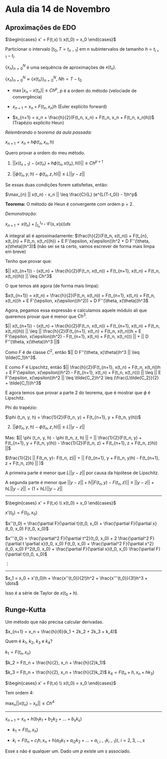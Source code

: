 # Aula dia 14 de Novembro

## Aproximações de EDO

$\begin{cases}
    x' = F(t,x) \\
    x(t_0) = x_0
\end{cases}$

Particionar o intervalo $[t_0, T=t_{n-1}]$ em $n$ subintervalos de tamanho $h = t_{i+1} - t_i$.

$\{x_n\}_{n=0}^N$ é uma sequência de aproximações de $x(t_n)$.

$\{x_n\}_{n=0}^N \approx \{x(t_n)\}_{n=0}^N$, $Nh = T - t_0$

- $\max |x_n - x(t_n)| \leq Ch^p$, $p$ é a ordem do método (velociade de convergência)

- $x_{n+1} = x_n + F(t_n, x_n)h$ (Euler explícito forward)

- $x_{n+1} = x_n + \frac{h}{2}(F(t_n, x_n) + F(t_n, x_n + F(t_n, x_n)h))$ (Trapézio explícito Heun)

*Relembrando o teorema da aula passada:*

$x_{n+1} = x_n + h \phi (t_n, x_n, h)$

Quero provar a ordem do meu método.

1) $|| x(t_{n+1}) - (x(t_n) + h \phi (t_n, x(t_n), h)) || \leq Ch^{p+1}$

2) $|| \phi (t_n, y, h) - \phi (t_n, z, h) || \leq L||y - z||$

Se essas duas condições forem satisfeitas, então:

$\max_{n} || x(t_n) - x_n || \leq \frac{C}{L} (e^{L(T-t_0)} - 1)h^p$

**Teorema:** O método de Heun é convergente com ordem p = 2.

*Demonstração:*

$x_{n+1} = x(t_n) + \int_{t_n}^{t_{n+1}} F(s, x(s)) ds$

A integral ali é aproximadamente: $\frac{h}{2}(F(t_n, x(t_n)) + F(t_{n}, x(t_{n} + F(t_n, x(t_n))h)) + E F'(\epsilon, x(\epsilon))h^2 + D F''(\theta, x(\theta))h^3)$ (não sei se tá certo, vamos escrever de forma mais limpa em breve)

Tenho que provar que:

$|| x(t_{n+1}) - (x(t_n) + \frac{h}{2}(F(t_n, x(t_n)) + F(t_{n+1}, x(t_n) + F(t_n, x(t_n))h)) || \leq Ch^3$

O que temos até agora (de forma mais limpa):

$x(t_{n+1}) = x(t_n) + \frac{h}{2}(F(t_n, x(t_n)) + F(t_{n+1}, x(t_n) + F(t_n, x(t_n))h + E F'(\epsilon, x(\epsilon))h^2)) + D F''(\theta, x(\theta))h^3$

Agora, pegamos essa expressão e calculamos aquele módulo ali que queremos provar que é menor que $Ch^3$.

$|| x(t_{n+1}) - (x(t_n) + \frac{h}{2}(F(t_n, x(t_n)) + F(t_{n+1}, x(t_n) + F(t_n, x(t_n))h)) || \leq || \frac{h}{2}(F(t_{n+1}, x(t_n) + F(t_n, x(t_n))h + E F'(\epsilon, x(\epsilon))h^2) - F(t_{n+1}, x(t_n) + F(t_n, x(t_n))) || + || D F''(\theta, x(\theta))h^3 ||$

Como $F$ é de classe $C^2$, então $|| D F''(\theta, x(\theta))h^3 || \leq \tilde{C_1}h^3$.

E como $F$ é Lipschitz, então $|| \frac{h}{2}(F(t_{n+1}, x(t_n) + F(t_n, x(t_n))h + E F'(\epsilon, x(\epsilon))h^2) - F(t_{n+1}, x(t_n) + F(t_n, x(t_n))) || \leq || E F'(\epsilon, x(\epsilon))h^2 || \leq \tilde{C_2}h^2 \leq (\frac{L\tilde{C_2}}{2} + \tilde{C_1})h^3$

E agora temos que provar a parte 2 do teorema, que é mostrar que $\phi$ é Lipschitz.

Phi do trapézio:

$\phi (t_n, y, h) = \frac{1}{2}(F(t_n, y) + F(t_{n+1}, y + F(t_n, y)h))$

2) $|| \phi (t_n, y, h) - \phi (t_n, z, h) || \leq L||y - z||$

Mas: $|| \phi (t_n, y, h) - \phi (t_n, z, h) || = || \frac{1}{2}(F(t_n, y) + F(t_{n+1}, y + F(t_n, y)h)) - \frac{1}{2}(F(t_n, z) + F(t_{n+1}, z + F(t_n, z)h)) ||$

$\frac{1}{2}( || F(t_n, y)- F(t_n, z)|| + || F(t_{n+1}, y + F(t_n, y)h) - F(t_{n+1}, z + F(t_n, z)h) || )$

A primeira parte é menor que $L||y - z||$ por causa da hipótese de Lipschitz.

A segunda parte é menor que $|| y-z|| + h || F(t_{n}, y) - F(t_{n}, z) ||$ $\leq$ $|| y-z|| + hL|| y - z || = (1+hL)|| y - z ||$

---

$\begin{cases}
    x' = F(t,x) \\
    x(t_0) = x_0
\end{cases}$

$x'(t_0) = F(t_0, x_0)$

$x''(t_0) = \frac{\partial F}{\partial t}(t_0, x_0) + \frac{\partial F}{\partial x}(t_0, x_0) F(t_0, x_0)$

$x'''(t_0) = \frac{\partial^2 F}{\partial t^2}(t_0, x_0) + 2 \frac{\partial^2 F}{\partial t \partial x}(t_0, x_0) F(t_0, x_0) + \frac{\partial^2 F}{\partial x^2}(t_0, x_0) F^2(t_0, x_0) + \frac{\partial F}{\partial x}(t_0, x_0) \frac{\partial F}{\partial t}(t_0, x_0)$

$\vdots$

---

$x_1 = x_0 + x'(t_0)h + \frac{x''(t_0)}{2!}h^2 + \frac{x'''(t_0)}{3!}h^3 + \dots$

Isso é a série de Taylor de $x(t_0 + h)$.

## Runge-Kutta

Um método que não precisa calcular derivadas.

$x_{n+1} = x_n + \frac{h}{6}(k_1 + 2k_2 + 2k_3 + k_4)$

Quem é $k_1$, $k_2$, $k_3$ e $k_4$?

$k_1 = F(t_n, x_n)$

$k_2 = F(t_n + \frac{h}{2}, x_n + \frac{h}{2}k_1)$

$k_3 = F(t_n + \frac{h}{2}, x_n + \frac{h}{2}k_2)$
$k_4 = F(t_n + h, x_n + hk_3)$

$\begin{cases}
    x' = F(t,x) \\
    x(t_0) = x_0
\end{cases}$

Tem ordem 4:

$\max_{n} || x(t_n) - x_n || \leq C h^4$

---

$x_{n+1} = x_n + h (b_1k_1 + b_2k_2 + \dots + b_sk_s)$

- $k_1 = F(t_n, x_n)$

- $k_i = F(t_n + c_ih, x_n + h(a_{i1}k_1 + a_{i2}k_2 + \dots + a_{i,i-1}k_{i-1}))$, $i = 2, 3, \dots, s$ 

Esse $s$ não é qualquer um. Dado um $p$ existe um $s$ associado.
